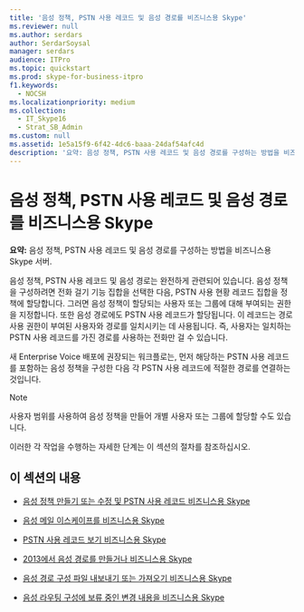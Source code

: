 ```yaml
---
title: '음성 정책, PSTN 사용 레코드 및 음성 경로를 비즈니스용 Skype'
ms.reviewer: null
ms.author: serdars
author: SerdarSoysal
manager: serdars
audience: ITPro
ms.topic: quickstart
ms.prod: skype-for-business-itpro
f1.keywords:
  - NOCSH
ms.localizationpriority: medium
ms.collection:
  - IT_Skype16
  - Strat_SB_Admin
ms.custom: null
ms.assetid: 1e5a15f9-6f42-4dc6-baaa-24daf54afc4d
description: '요약: 음성 정책, PSTN 사용 레코드 및 음성 경로를 구성하는 방법을 비즈니스용 Skype 서버.'
---
```


# <a name="configure-voice-policies-pstn-usage-records-and-voice-routes-in-skype-for-business"></a>음성 정책, PSTN 사용 레코드 및 음성 경로를 비즈니스용 Skype
 
**요약:** 음성 정책, PSTN 사용 레코드 및 음성 경로를 구성하는 방법을 비즈니스용 Skype 서버.
  
음성 정책, PSTN 사용 레코드 및 음성 경로는 완전하게 관련되어 있습니다. 음성 정책을 구성하려면 전화 걸기 기능 집합을 선택한 다음, PSTN 사용 현황 레코드 집합을 정책에 할당합니다. 그러면 음성 정책이 할당되는 사용자 또는 그룹에 대해 부여되는 권한을 지정합니다. 또한 음성 경로에도 PSTN 사용 레코드가 할당됩니다. 이 레코드는 경로 사용 권한이 부여된 사용자와 경로를 일치시키는 데 사용됩니다. 즉, 사용자는 일치하는 PSTN 사용 레코드를 가진 경로를 사용하는 전화만 걸 수 있습니다.
  
새 Enterprise Voice 배포에 권장되는 워크플로는, 먼저 해당하는 PSTN 사용 레코드를 포함하는 음성 정책을 구성한 다음 각 PSTN 사용 레코드에 적절한 경로를 연결하는 것입니다. 
  
> [!NOTE]
> 사용자 범위를 사용하여 음성 정책을 만들어 개별  사용자 또는 그룹에 할당할 수도 있습니다.
  
이러한 각 작업을 수행하는 자세한 단계는 이 섹션의 절차를 참조하십시오.
  
## <a name="in-this-section"></a>이 섹션의 내용

- [음성 정책 만들기 또는 수정 및 PSTN 사용 레코드 비즈니스용 Skype](voice-policy-and-pstn-usage-records.md)
    
- [음성 메일 이스케이프를 비즈니스용 Skype](configure-voice-mail-escape.md)
    
- [PSTN 사용 레코드 보기 비즈니스용 Skype](view-pstn-usage-records.md)
    
- [2013에서 음성 경로를 만들거나 비즈니스용 Skype](create-or-modify-a-voice-route.md)
    
- [음성 경로 구성 파일 내보내기 또는 가져오기 비즈니스용 Skype](voice-route-configuration-import-export.md)
    
- [음성 라우팅 구성에 보류 중인 변경 내용을 비즈니스용 Skype](voice-route-config-changes.md)
    

